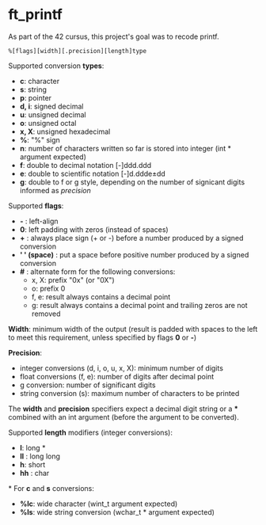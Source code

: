# ft_printf #

As part of the 42 cursus, this project's goal was to recode printf.

`%[flags][width][.precision][length]type`  

Supported conversion **types**:

* **c**: character  
* **s**: string  
* **p**: pointer  
* **d, i**: signed decimal
* **u**: unsigned decimal  
* **o**: unsigned octal  
* **x, X**: unsigned hexadecimal  
* **%**: "%" sign  
* **n**: number of characters written so far is stored into integer (int * argument expected)  
* **f**: double to decimal notation [-]ddd.ddd  
* **e**: double to scientific notation [-]d.ddde±dd  
* **g**: double to f or g style, depending on the number of signicant digits informed as *precision*  

Supported **flags**:

* **\-** : left-align  
* **0**: left padding with zeros (instead of spaces)
* **\+** : always place sign (+ or -) before a number produced by a signed conversion  
* **' ' (space)** : put a space before positive number produced by a signed conversion  
* **\#** : alternate form for the following conversions:  
	* x, X: prefix "0x" (or "0X")  
	* o: prefix 0  
	* f, e: result always contains a decimal point  
	* g: result always contains a decimal point and trailing zeros are not removed

**Width**: minimum width of the output (result is padded with spaces to the left to meet this requirement, unless specified by flags **0** or **-**)

**Precision**:
* integer conversions (d, i, o, u, x, X): minimum number of digits  
* float conversions (f, e): number of digits after decimal point
* g conversion: number of significant digits
* string conversion (s): maximum number of characters to be printed

The **width** and **precision** specifiers expect a decimal digit string or a **\*** combined with an int argument (before the argument to be converted).

Supported **length** modifiers (integer conversions):

* **l**: long *
* **ll** : long long
* **h**: short
* **hh** : char  

\* For **c** and **s** conversions:
* **%lc**: wide character (wint_t argument expected)
* **%ls**: wide string conversion (wchar_t * argument expected)
